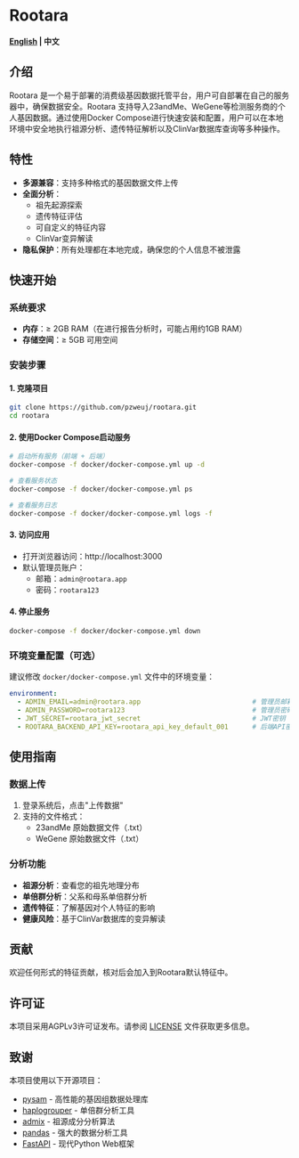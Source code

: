 # Rootara

**[English](README.md) | 中文**

## 介绍
Rootara 是一个易于部署的消费级基因数据托管平台，用户可自部署在自己的服务器中，确保数据安全。Rootara 支持导入23andMe、WeGene等检测服务商的个人基因数据。通过使用Docker Compose进行快速安装和配置，用户可以在本地环境中安全地执行祖源分析、遗传特征解析以及ClinVar数据库查询等多种操作。

## 特性
- **多源兼容**：支持多种格式的基因数据文件上传
- **全面分析**：
  - 祖先起源探索
  - 遗传特征评估
  - 可自定义的特征内容
  - ClinVar变异解读
- **隐私保护**：所有处理都在本地完成，确保您的个人信息不被泄露

## 快速开始
### 系统要求
- **内存**：≥ 2GB RAM（在进行报告分析时，可能占用约1GB RAM）
- **存储空间**：≥ 5GB 可用空间

### 安装步骤

#### 1. 克隆项目
```bash
git clone https://github.com/pzweuj/rootara.git
cd rootara
```

#### 2. 使用Docker Compose启动服务
```bash
# 启动所有服务（前端 + 后端）
docker-compose -f docker/docker-compose.yml up -d

# 查看服务状态
docker-compose -f docker/docker-compose.yml ps

# 查看服务日志
docker-compose -f docker/docker-compose.yml logs -f
```

#### 3. 访问应用
- 打开浏览器访问：http://localhost:3000
- 默认管理员账户：
  - 邮箱：`admin@rootara.app`
  - 密码：`rootara123`

#### 4. 停止服务
```bash
docker-compose -f docker/docker-compose.yml down
```


### 环境变量配置（可选）
建议修改 `docker/docker-compose.yml` 文件中的环境变量：

```yaml
environment:
  - ADMIN_EMAIL=admin@rootara.app                            # 管理员邮箱
  - ADMIN_PASSWORD=rootara123                                # 管理员密码
  - JWT_SECRET=rootara_jwt_secret                            # JWT密钥
  - ROOTARA_BACKEND_API_KEY=rootara_api_key_default_001      # 后端API密钥
```

## 使用指南

### 数据上传
1. 登录系统后，点击"上传数据"
2. 支持的文件格式：
   - 23andMe 原始数据文件（.txt）
   - WeGene 原始数据文件（.txt）

### 分析功能
- **祖源分析**：查看您的祖先地理分布
- **单倍群分析**：父系和母系单倍群分析
- **遗传特征**：了解基因对个人特征的影响
- **健康风险**：基于ClinVar数据库的变异解读

## 贡献
欢迎任何形式的特征贡献，核对后会加入到Rootara默认特征中。

## 许可证
本项目采用AGPLv3许可证发布。请参阅 [LICENSE](LICENSE) 文件获取更多信息。

## 致谢
本项目使用以下开源项目：
- [pysam](https://pysam.readthedocs.io/en/latest/index.html) - 高性能的基因组数据处理库
- [haplogrouper](https://gitlab.com/bio_anth_decode/haploGrouper) - 单倍群分析工具
- [admix](https://github.com/stevenliuyi/admix) - 祖源成分分析算法
- [pandas](https://pandas.pydata.org/) - 强大的数据分析工具
- [FastAPI](https://fastapi.tiangolo.com/) - 现代Python Web框架


